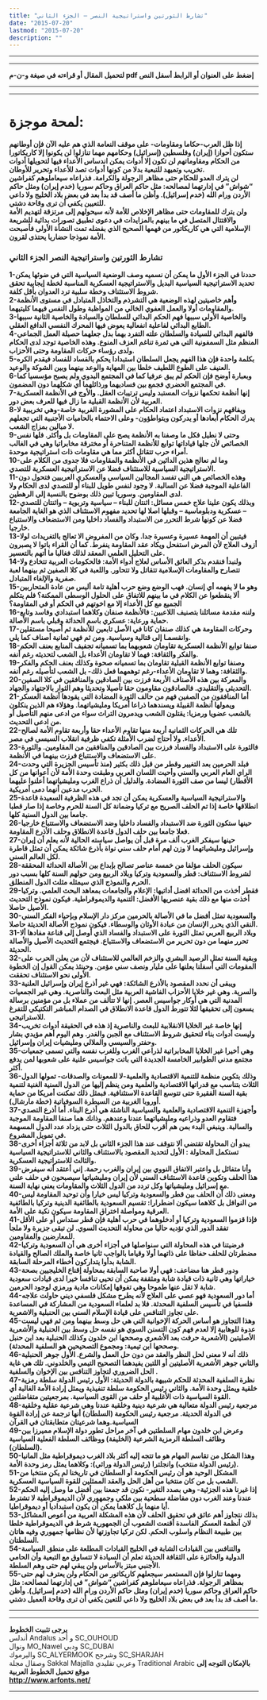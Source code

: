 ```yaml
---
title: "تشارط الثورتين واستراتيجية النصر – الجزء الثاني"
date: "2015-07-20"
lastmod: "2015-07-20"
description: ""
---
```

---

---

**لتحميل المقال أو قراءته في صيغة و-ن-م pdf إضغط على العنوان أو الرابط أسفل النص**

---



---

# لمحة موجزة:

**إذا ظل العرب-حكاما ومقاومات- على موقف النعامة الذي هم عليه الآن فإن أوطانهم ستكون أحوازا (إيران) وفلسطين (إسرائيل) وحكامهم مهما تنازلوا لن يكونوا إلا كاريكاتورا من الحكام ومقاوماتهم لن تكون إلا أدوات يمكن اندساس الأعداء فيها لتحويلها أدوات تخريب وتميهد للتبعية بدلا من كونها أدوات تصد للأعداء وتحرير للأوطان.  
لن يترك العدو للحكام حتى مظاهر الرجولة والكرامة. فذراعاه سيعاملوهم كفراشين “شواش” في إدارتهما لمصالحه: مثل حاكم العراق وحاكم سوريا (خدم إيران) ومثل حاكم الأردن ورام الله (خدم إسرائيل). وأظن ما أصف قد بدأ بعد في بعض بلاد الخليج ولا داعي للتعيين يكفي أن ترى وقاحة دشتي.  
ولن يترك للمقاومات حتى مظاهر الإخلاص للأمة لأنه سيحولهم إلى مرتزقة لتهديم الأمة والاقتتال المتصل في ما بينهم بالمزايدات في دعوى تطبيق تصورات بدائية للشريعة الإسلامية التي هي كاريكاتور من فهمها الصحيح الذي بفضله تمت النشأة الأولى فأصبحت الأمة نموذجا حضاريا يحتذى لقرون.**

### **تشارط الثورتين واستراتيجية النصر الجزء الثاني**

**1-حددنا في الجزء الأول ما يمكن أن نسميه وصف الوضعية السياسية التي في ضوئها يمكن تحديد الاستراتيجية السياسية البديل والاستراتيجية العسكرية المناسبة لخطة إيجابية تحقق شروط الاستئناف وخطة سلبية ترد العدوان بأقل كلفة.  
2-وأهم خاصيتين لهذه الوضعية هي التشرذم والتخاذل المتبادل في مستوى الأنظمة والمقاومات أولا والعمل العفوي الخالي من المواظبة وطول النفس فيهما كليتيهما.  
3-والخاصية الأولى سببها فهم الحكم البدائي للسلطان والسيادة والخاصية الثانية سببها الطابع البدائي لفاعلية انفعالية يعوض فيها المحرك النفسي الدافع العقلي.  
4-فالفهم البدائي للسيادة والسلطان علته التفرد بهما بدل جعلهما حصيلة العمل الجماعي المنظم مثل السمفونية التي هي ثمرة تناغم العزف المنوع. وهذه الخاصية توجد لدى الحكام ولدى رؤساء حركات المقاومة وحتى الأحزاب.  
5-بكلمة واحدة فإن هذا الفهم يجعل السلطان استبدادا يحكم بالفساد للفساد فيقدم الكره العنيف على الطوع اللطيف خلطا بين المهابة والوعد بينهما وبين الشوكة والوعيد.  
6-وبعبارة أوضح فإن الحكم لم يبق عرفيا كما في المجتمع البدوي ولم يصبح مؤسسيا كما في المجتمع الحضري فجمع بين فساديهما ورذائلهما أي شكلهما دون المضمون.  
7-إنها أنظمة تحكمها نزوات المستبد وليس ترتيبات العقل. والأوج في الأنظمة العسكرية العربية لأن الأنظمة القبلية ما زال فيها للعرف بعض دور.  
8-ويفاقهم نزوات الاستبداد اعتماد الحكام على المشورة الغربية خاصة-وهي تخريبية لا يدرك الحكام أبعادها أو يدركون ويتواطؤون- وعلى الاحتماء بالحاميات الأجنبية التي تجعلهم لا مبالين بمزاج الشعب.  
9-وحتى لا نطيل فكل ما وصفنا به الأنظمة يصح على المقاومات بل وأكثر. فلها نفس الخصائص لأن جلها قياداتها توابع للأنظمة المتناحرة أو مخترقة مخابراتيا وهي في الغالب أمراء حرب تتقاتل أكثر مما هي مقاومات ذات استراتيجية موحدة.  
10-وما لم نعالج هذين الدائين في الأنظمة والمقاومات فلا جدوى من الكلام على الاستراتيجية السياسية للاستئناف فضلا عن الاستراتيجية العسكرية للتصدي.  
11-وهذه الخصائص هي التي تفسد المجالين السياسي والعسكري العربيين فتحول دون الفاعلية الموجبة فضلا عن السالبة. لا وجود لنفس طويل للبناء أو للتصدي لدى الحكام ولا لدى المقاومين. وسوريا تبين ذلك بوضوح بالنسبة إلى الرهطين.  
12-وبذلك يكون علينا علاج خمس مسائل: اثنتان للبناء – سياسية وتربوية – واثنتان للتصدي – عسكرية ودبلوماسية – وقبلها اصلا لها تحديد مفهوم الاستئناف الذي هو الغاية الجامعة فضلا عن كونها شرط التحرر من الاستبداد والفساد داخليا ومن الاستضعاف والاستتباع خارجيا.  
13-فيتبين أن المهمة عسيرة وعسيرة جدا. وكان من المفروض الا تعالج بالتغريدات لولا أزوف العلاج لأن المرض استفحل ويكاد عقد المقاومة ينفرط. كما أن القراء باتوا لا يصبرون على التحليل العلمي المعقد لذلك فغالبا ما أتهم بالتعسير.  
14-ولنبدأ فنقدم بذكر العائق الأساس لعلاج أدواء الأمة: فالحكومات العربية تتخادع ولا تتصارح والمقاومات الإسلامية تتقاتل ولا تتحاور. واللعبة في كلا الصفين ثم بينهما لعبة صفرية والإلغاء المتبادل.  
15-وهو ما لا يفهمه أي إنسان. فهب الوضع وضع حرب أهلية تامة أليس من عادة المتحاربين ألا ينقطعوا عن الكلام في ما بينهم للاتفاق على الحلول الوسطى الممكنة؟ فلم يتكلم الجميع مع كل الأعداء إلا مع اخوتهم في الحكم أو في المقاومة؟  
16-ولننه مقدمة مسائلنا بتصنيف اللاعبين: فالأنظمة صنفان وكلاهما استبدادي وفاسد وتابع حماية ورعاية: عسكري باسم الحداثة وقبلي باسم الأصالة.  
17-وحركات المقاومة هي كذلك صنفان كانا في الأصل تابعين للأنظمة ثم أصبحا مستقلين وانقسمـا إلى قتالية وسياسية. ومن ثم فهي ثمانية أصناف كما يلي.  
18-صنفا توابع الأنظمة العسكرية تقاومان شعوبهما بما تسميانه تجفيف المنابع بعنف الحكم والفكر والثقافة: فهما لا تقاومان الأعداء بل الشعب لتحديثه رغم أنفه.  
19-وصنفا توابع الأنظمة القبلية تقاومان بما تسميانه صحوة وكذلك بعنف الحكم والفكر والثقافة: وهما لا تقاومان الأعداء-رغم توهمهما فعل ذلك- بل الشعب لتأصيله رغم أنفه.  
20-والمعركة بين هذه الأصناف الأربعة فرزت بين الصادقين والمنافقين في كلا الصفين التحديثي والتقليدي. فالصادقون مقاومون حقا تأصيلا وتحديثا وهم الثوار بالاجتهاد والجهاد.  
21-أما المنافقون من الصفين فهم من حالف الثورة المضادة التي يقودها أنظمة العسكر ويمولها أنظمة القبيلة ويسندهما ذراعا أمريكا ومليشياتهما. وهؤلاء هم الذين ينكلون بالشعب عضويا ورمزيا: يقتلون الشعب ويدمرون التراث سواء من ادعى منهم التأصيل أو من ادعى التحديث.  
22-تلك هي الحركات الثمانية أربعة منها تقاوم الأعداء حقا وأربعة تقاوم الأمة لصالح الأعداء. ولا أحتاج لضرب الأمثلة تكفي ظرفية انقلاب السيسي في مصر.  
23-فالثورة على الاستبداد والفساد فرزت بين الصادقين والمنافقين من المقاومين. والثورة على الاستضعاف والاستتباع فرزت بينهما في الأنظمة.  
24-فبلد الحرمين بعد التغيير وقطر من قبل ذلك بكثير (منذ تأسيس الجزيرة التي وحدت الراي العام العربي والسني وأحيت اللسان العربي وطبقت وحدة الأمة لأن أعوانها من كل الأقطار) ليسا من صف الثورة المضادة. والدليل أن ذراع الغرب ومليشياتهما أعلنوا عليهما الحرب مدعين أنهما دمى أمريكية.  
25-والاستراتيجية السياسية والعسكرية يمكن أن تجد في هذه الظرفية السعيدة قاعدة انطلاقها خاصة إذا تم الحلف الصريح مع تركيا وضمانة كل السنة للحرم وخاصة إذا صار قطبا جامعا بين الدول السنية كلها.  
26-حينها ستكون الثورة ضد الاستبداد والفساد داخليا وضد الاستضعاف والاستتباع خارجيا فعلا جامعا بين حلف الدول قاعدة الانطلاق وحلف الأذرع المقاومة.  
27-حينها سيفكر الغرب ألف مرة قبل أن يواصل سياسته الحالية لأنه يعلم أن إيران وإسرائيل ومليشياتهما لا وزن لهم أمام حلف سني نواة بأذرع شائكة يمكن أن تمثل قاطرة لكل العالم السني.  
28-سيكون الحلف مؤلفا من خمسة عناصر تصالح بإبداع بين الأصالة الحداثة المحققة لشروط الاستئناف: قطر والسعودية وتركيا وبلاد الربيع ومن حولهم السنة كلها بسبب دور الحرم والنموذج الذي سيمثله مثلث الدول المنطلق.  
29-فقطر أخذت من الحداثة افضل أداتيها: الإعلام والجامعات بمعاهد البحث العلمي. وتركيا أخذت منها مع ذلك بقية عنصريها الأفضل: التنمية والديموقراطية. فيكون نموذج التحديث الأصيل حاصلا.  
30-والسعودية تمثل أفضل ما في الأصالة بالحرمين مركز دار الإسلام وبإحياء الفكر السني النقي الذي يحرر الإنسان من عبادة الأوثان والوسطاء. فيكون نموذج الأصالة الحديثة حاصلا.  
31-وبلاد الربيع العربي تمثل الثورة على الاستبداد والفساد الذي أوصل إلى قناعة مفادها ألا تحرر منهما من دون تحرير من الاستضعاف والاستتباع. فيجتمع التحديث الأصيل والأصالة الحديثة.  
32-وبقية السنة تمثل الرصيد البشري والزخم العالمي للاستئناف لأن من يعلن الحرب على المقومات التي أسفلنا يعلنها على مليار ونصف سني مؤمن. وحينئذ يمكن القول إن الخطوة الأولى نحو الاستئناف تحققت.  
33-ويبقى أن نحدد المقصود بالأذرع الشائكة: فهي غير أذرع إيران وإسرائيل العلنية والسرية. وهي غير خلايا الأحزاب الفاشية العربية مثل البعث والناصرية. وهي غير الجمعيات المدنية التي هي أوكار جواسيس العصر. إنها لا تتألف من عملاء بل من مؤمنين برسالة يسعون إلى تحقيقها لئلا تتورط الدول قاعدة الانطلاق في الصدام المباشر التكتيكي للتفرغ للاستراتيجي.  
34-إنها خاصة غير الخلايا الانقلابية للبعث والناصرية إذ هذه في الحقيقة أدوات تخريب وليست أدوات بناء لتحقيق شروط الاستئناف مع الجبن والغدر. وهم اليوم أهم مؤيدي بشار وحفتر والسيسي والملالي ومليشيات إيران وإسرائيل.  
35-وهي أخيرا غير الخلايا المخابراتية لذراعي الغرب وللغرب نفسه والتي تسمى جمعيات مجتمع مدني الطوابير الخامسة الجديدة التي باتت جواسيس علنية على شعوبها لمن يدفع أكثر.  
36-وذلك بتكوين منظمة للتنمية الاقتصادية والعلمية-لا للمعونات والصدقات- تمولها الدول الثلاث بتناسب مع قدراتها الاقتصادية والعلمية ومن ينظم إليها من الدول السنية الغنية لتنمية بقية السنة الفقيرة حتى تتوسع القاعدة الاستئنافية. فبمثل ذلك تمكنت أمريكا من حماية أوروبا الغربية من السيطرة السوفياتية (خطة مارشال).  
37-وأجهزة التنمية الاقتصادية والعلمية والسياسية الناشئة هي أذرع البناء. أما أذرع التصدي فتقاوم العدو وذراعيه ومليشياتهما عندنا وعندهم. وذانك هما صنفا المقاومة الموجبة والسالبة. وينبغي البدء بمن هم أقرب للحاق بالدول الثلاث حتى يزداد عدد الدول المسهمة في تمويل المشروع.  
38-يبدو أن المحاولة تقتضي ألا نتوقف عند هذا الجزء الثاني بل لابد من ثلاثة أجزاء أخرى تستكمل المحاولة : الأول لتحديد المقصود بالاستئناف والثاني للاستراتيجية السياسية والثالث للاستراتيجية العسكرية.  
39-وأنا متفائل بل واعتبر الاتفاق النووي بين إيران والغرب رحمة. إني أعتقد أنه سيفرض هذا الحلف وتكوين قاعدة الاستئناف السني لأن إيران ومليشياتها سيصبحون في حلف علني مع إسرائيل ومليشياتها وكل تردد من الدول الثلاث والمقاومات يعني نهاية السنة.  
40-ومعنى ذلك أن الحلف بين قطر والسعودية وتركيا ليس خيارا وأن توحيد المقاومة ليس من النوافل بل كلاهما سيكون اضطرارا: تقسيم السعودية بالطائفية الدينية وتركيا بالطائفية العرقية ومواصلة اختراق المقاومة سيكون نكبة على الأمة.  
41-فإذا قزموا السعودية وتركيا أو أدخلوهما في حرب أهلية فإن قطر ستداس أو على الأقل تفقد الدور الذي تؤديه حاليا من محاولة التحديث السوي. لن تبقى جزيرة ولا ملجأ للمعارضين والمقاومين.  
42-فرضيتنا في هذه المحاولة التي سنواصلها في أجزاء أخرى هي أن السعودية وتركيا مضطرتان للحلف حفاظا على ذاتهما أولا وقياما بالواجب ثانيا خاصة والملك الصالح والقيادة الشابة بدأوا يتداركون أخطاء المرحلة السابقة.  
43-ودور قطر هنا مضاعف: فهي أولا صاحبة السابقة بمحاولة إقناع الخليجيين بصحة خياراتها وهي ثانية ذات قيادة شابة ومثقفة يمكن أن تحيي تنافسا خيرا لدى قيادات سعودية شابة لا تقل عنها طموحا وهي تفوقها إمكانات مادية ورمزي لوجود الحرمين.  
44-أما دور السعودية فهو عصي على العلاج لأنه يطرح مشكل فلسفي ديني حاولت علاجه فلسفيا في تأسيس السلفية المحدثة. فلا بد لعلماء السعودية من المشاركة في المساعدة على تجاوز التنافس على قيادة الإسلام السني بين الحنبلية والاشعرية.  
45-وهذا التجاوز هو أساس الحركة الإخوانية التي هي حل وسط بينهما ومن ثم فهي ليست عدوة للوهابية إلا لعدم فهم كون التسنن السوي هو نفسه حل وسط بين الحنبلية والأشعرية الأصليتين (الأشعرية حرفت بعد الأشعري وصححها ابن خلدون وكذلك الحنبلية بعد ابن حنبل وصححها ابن تيمية: ومجموع التصحيحين هو السلفية المحدثة).  
46-ذلك أنه لا معنى لحل النظر والعقد من دون حل العمل والشرع. الأول جوهر الحنبلية والثاني جوهر الأشعرية الأصليتين أو اللتين يفيدهما التصحيح التيمي والخلدوني. تلك هي غاية الحل الضروري لتجاوز التنافس بين الإخوان والسلفية .  
47-نظرة السلفية المحدثة للحكم شبيهة بالدولة الحديثة: الأول رئيس الدولة سلطة رمزية خلقية ويمثل وحدة الأمة. والثاني رئيس الحكومة سلطة تنفيذية ويمثل إرادة الأمة الغالبة أي القوة السياسية ذات الأغلبية أو حلف من القوى السياسية. بمرجعيتين متفاضلتين.  
48-مرجعية رئيس الدولة متعالية هي شرعية دينية وخلقية عندنا وهي شرعية عقلية وخلقية في الدولة الحديثة. مرجعية رئيس الحكومة (السلطان) أنها ترجمة عن إرادة القوة السياسية.وهما شرعيتان متطابقتان في القرآن  
49-وعرض ابن خلدون مهام السلطتين في آخر مراحل تطور دولة الإسلام مميرزا بين وظائف السلطة الرمزية الشرعية (الخليفة) ووظائف السلطة الفعلية السياسية (السلطان).  
50-وهذا الشكل من تقاسم المهام هو ما تتجه إليه أكثر بلاد الغرب ديموقراطية مثل المانيا (رئيس الدولة منتخب) وانجلترا (رئيس الدولة وراثي): وكلاهما يمثل رمز وحدة الأمة.  
51-المشكل الوحيد هو أن رئيس الحكومة أو السلطان في تاريخنا لم يكن منتخبا من الشعب بل من كان منتخبا من أهل الحل والعقد الممثلين للقوة السياسية العسكرية.  
52-إذا غيرنا هذه الجزئية- وهي بصدد التغير- نكون قد جمعنا بين أفضل ما وصل إليه الحكم عندنا وعند الغرب دون مفاضلة سطحية بين ملكي وجمهوري لأن الديموقراطية لا تشترط أيا منهما بل كلاهما يمكن أن يكون استبداديا أو ديموقراطيا.  
53-بذلك نتجاوز أهم عائق في تحقيق الحلف لأن هذه المشكلة العربية من أعوص المشاكل لان أنظمة العسكر الفاسدة أقنعت الشعوب أن الجمهورية شرط في الديموقراطية خلطا بين طبيعة النظام واسلوب الحكم. لكن تركيا تجاوزتها لأن نظامها جمهوري وفيه هاتان السلطتان.  
54-والتنافس بين القيادات الشابة في الخليج القيادات المطلعة على منطق السياسة الدولية والحائزة على الثقافة الحديثة تعلم أن السيادة لا تتساوق مع التبعية وأن الحامي الأجنبي مبتز بالأساس ولن يبقي لهم حتى وهم السلطة.  
55-ومهما تنازلوا فإن المستعمر سيجعلهم كاريكاتور من الحكام ولن يعترف لهم حتى بمظاهر الرجولة. فذراعاه سيعاملوهم كفراشين “شواش” في إدارتهما لمصالحه: مثل حاكم العراق وحاكم سوريا (خدم إيران) ومثل حاكم الأردن ورام الله (خدم إسرائيل). وأظن ما أصف قد بدأ بعد في بعض بلاد الخليج ولا داعي للتعين يكفي أن ترى وقاحة العميل دشتي.**

---

---

**يرجى تثبيت الخطوط**   
 أندلس Andalus  و أحد SC\_OUHOUD  
 ونوال MO\_Nawel  ودبي SC\_DUBAI   
 واليرموك SC\_ALYERMOOK  وشرجح SC\_SHARJAH   
 وصقال مجلة Sakkal Majalla وعربي تقليدي Traditional Arabic  **بالإمكان التوجه إلى موقع تحميل الخطوط العربية  
 http://www.arfonts.net/**

---

###